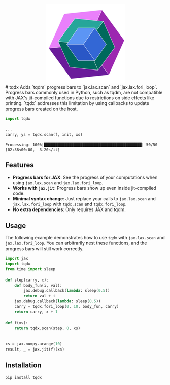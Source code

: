 <div align="center">
    <img src="https://github.com/huterguier/tqdx/blob/main/images/tqdx.gif" width="250">
</div>
# tqdx
Adds `tqdm` progress bars to `jax.lax.scan` and `jax.lax.fori_loop`. Progress bars commonly used in Python, such as tqdm, are not compatible with JAX's jit-compiled functions due to restrictions on side effects like printing. `tqdx` addresses this limitation by using callbacks to update progress bars created on the host.

```python
import tqdx

...
carry, ys = tqdx.scan(f, init, xs)
```
```
Processing: 100%|███████████████████████████████████████████| 50/50 [02:38<00:00,  3.20s/it]
```
## Features

- **Progress bars for JAX**: See the progress of your computations when using `jax.lax.scan` and `jax.lax.fori_loop`.
- **Works with `jax.jit`**: Progress bars show up even inside jit-compiled code.
- **Minimal syntax change**: Just replace your calls to `jax.lax.scan` and `jax.lax.fori_loop` with `tqdx.scan` and `tqdx.fori_loop`.
- **No extra dependencies**: Only requires JAX and tqdm.

## Usage
The following example demonstrates how to use `tqdx` with `jax.lax.scan` and `jax.lax.fori_loop`. You can arbitrarily nest these functions, and the progress bars will still work correctly.
```python
import jax
import tqdx
from time import sleep

def step(carry, x):
    def body_fun(i, val):
        jax.debug.callback(lambda: sleep(0.5))
        return val + i
    jax.debug.callback(lambda: sleep(0.5))
    carry = tqdx.fori_loop(0, 10, body_fun, carry)
    return carry, x + 1

def f(xs):
    return tqdx.scan(step, 0, xs)


xs = jax.numpy.arange(10)
result, _ = jax.jit(f)(xs)
```

## Installation

```bash
pip install tqdx
```
